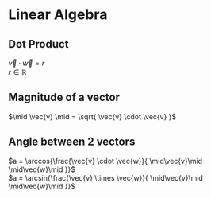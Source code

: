 # Linear Algebra

## Dot Product

$\vec{v} \cdot \vec{w} = r$<br>
$r \in \mathbb{R}$

## Magnitude of a vector
$\mid \vec{v} \mid = \sqrt{ \vec{v} \cdot \vec{v} }$

## Angle between 2 vectors

$a = \arccos{\frac{\vec{v} \cdot \vec{w}}{ \mid\vec{v}\mid \mid\vec{w}\mid }}$<br>
$a = \arcsin{\frac{\vec{v} \times \vec{w}}{ \mid\vec{v}\mid \mid\vec{w}\mid }}$<br>
